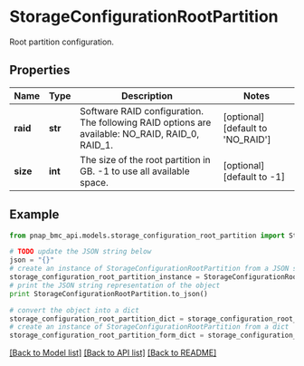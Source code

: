 # StorageConfigurationRootPartition

Root partition configuration.

## Properties

Name | Type | Description | Notes
------------ | ------------- | ------------- | -------------
**raid** | **str** | Software RAID configuration. The following RAID options are available: NO_RAID, RAID_0, RAID_1. | [optional] [default to 'NO_RAID']
**size** | **int** | The size of the root partition in GB. -1 to use all available space. | [optional] [default to -1]

## Example

```python
from pnap_bmc_api.models.storage_configuration_root_partition import StorageConfigurationRootPartition

# TODO update the JSON string below
json = "{}"
# create an instance of StorageConfigurationRootPartition from a JSON string
storage_configuration_root_partition_instance = StorageConfigurationRootPartition.from_json(json)
# print the JSON string representation of the object
print StorageConfigurationRootPartition.to_json()

# convert the object into a dict
storage_configuration_root_partition_dict = storage_configuration_root_partition_instance.to_dict()
# create an instance of StorageConfigurationRootPartition from a dict
storage_configuration_root_partition_form_dict = storage_configuration_root_partition.from_dict(storage_configuration_root_partition_dict)
```
[[Back to Model list]](../README.md#documentation-for-models) [[Back to API list]](../README.md#documentation-for-api-endpoints) [[Back to README]](../README.md)


